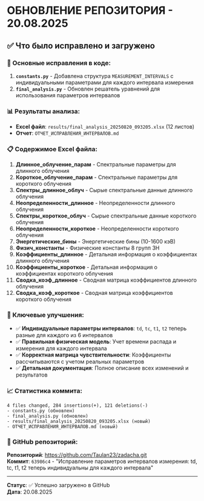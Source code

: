 # ОБНОВЛЕНИЕ РЕПОЗИТОРИЯ - 20.08.2025

## ✅ Что было исправлено и загружено

### 🔧 Основные исправления в коде:

1. **`constants.py`** - Добавлена структура `MEASUREMENT_INTERVALS` с индивидуальными параметрами для каждого интервала измерения
2. **`final_analysis.py`** - Обновлен решатель уравнений для использования параметров интервалов

### 📊 Результаты анализа:

- **Excel файл**: `results/final_analysis_20250820_093205.xlsx` (12 листов)
- **Отчет**: `ОТЧЕТ_ИСПРАВЛЕНИЯ_ИНТЕРВАЛОВ.md`

### 📋 Содержимое Excel файла:

1. **Длинное_облучение_парам** - Спектральные параметры для длинного облучения
2. **Короткое_облучение_парам** - Спектральные параметры для короткого облучения  
3. **Спектры_длинное_облуч** - Сырые спектральные данные длинного облучения
4. **Неопределенности_длинное** - Неопределенности длинного облучения
5. **Спектры_короткое_облуч** - Сырые спектральные данные короткого облучения
6. **Неопределенности_короткое** - Неопределенности короткого облучения
7. **Энергетические_бины** - Энергетические бины (10-1600 кэВ)
8. **Физич_константы** - Физические константы 8 групп ЗН
9. **Коэффициенты_длинное** - Детальная информация о коэффициентах длинного облучения
10. **Коэффициенты_короткое** - Детальная информация о коэффициентах короткого облучения
11. **Сводка_коэф_длинное** - Сводная матрица коэффициентов длинного облучения
12. **Сводка_коэф_короткое** - Сводная матрица коэффициентов короткого облучения

### 🎯 Ключевые улучшения:

- ✅ **Индивидуальные параметры интервалов**: `td`, `tc`, `t1`, `t2` теперь разные для каждого из 6 интервалов
- ✅ **Правильная физическая модель**: Учет времени распада и измерения для каждого интервала
- ✅ **Корректная матрица чувствительности**: Коэффициенты рассчитываются с учетом реальных параметров
- ✅ **Детальная документация**: Полное описание всех изменений и результатов

### 📈 Статистика коммита:

```
4 files changed, 284 insertions(+), 121 deletions(-)
- constants.py (обновлен)
- final_analysis.py (обновлен)  
- results/final_analysis_20250820_093205.xlsx (новый)
- ОТЧЕТ_ИСПРАВЛЕНИЯ_ИНТЕРВАЛОВ.md (новый)
```

### 🔗 GitHub репозиторий:

**Репозиторий**: https://github.com/Taulan23/zadacha.git  
**Коммит**: `63986c4` - "Исправление параметров интервалов измерения: td, tc, t1, t2 теперь индивидуальны для каждого интервала"

---

**Статус**: ✅ Успешно загружено в GitHub  
**Дата**: 20.08.2025
